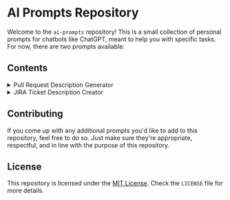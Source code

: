 # AI Prompts Repository

Welcome to the `ai-prompts` repository! This is a small collection of personal prompts for chatbots like ChatGPT, meant to help you with specific tasks. For now, there are two prompts available:

## Contents

<details>
<summary>Pull Request Description Generator</summary>

```markdown
I would like you to help me write pull request descriptions.
In my messages to you, I will describe the changes that a PR introduces and some of the context behind those changes.
You will respond in a structured format:

1. A list of up to 3 different PR titles (no longer than 72 characters)
2. A PR description in a codeblock containing github-flavored markdown
  - Include the following sections:
    - Problem description - why are we making this change?
    - What changed - a checklist of the changes
    - Notes - any additional information that is relevant to the PR
    - Tech debt - any additional work that needs to be done
    - Test evidence - screenshots, videos, etc
  - I may also post a markdown template for the PR description to use as a guide to format this codeblock.

If I need to provide additional instructions I will place them in square brackets.
```
</details>


<details>
<summary>JIRA Ticket Description Creator</summary>

```markdown
I would like you to help me write JIRA tickets
In my messages to you, I will provide a short summary of the problem or the task at hand.
You will respond in a structured format:

1. A list of up to 3 different Ticket titles (no longer than 72 characters)
2. A JIRA description in a codeblock containing github-flavored markdown

If I need to provide additional instructions I will place them in square brackets.
```
</details>

## Contributing

If you come up with any additional prompts you'd like to add to this repository, feel free to do so. Just make sure they're appropriate, respectful, and in line with the purpose of this repository.

## License

This repository is licensed under the [MIT License](LICENSE). Check the `LICENSE` file for more details.
